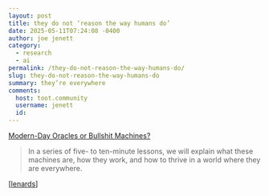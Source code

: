 ```yaml
---
layout: post
title: they do not ‘reason the way humans do’
date: 2025-05-11T07:24:08 -0400
author: joe jenett
category:
  - research
  - ai
permalink: /they-do-not-reason-the-way-humans-do/
slug: they-do-not-reason-the-way-humans-do
summary: they’re everywhere
comments:
  host: toot.community
  username: jenett
  id: 
---
```

<a title="How to thrive in a ChatGPT world" href="https://thebullshitmachines.com/">Modern-Day Oracles or Bullshit Machines?</a>
<blockquote>
<p>
In a series of five- to ten-minute lessons, we will explain what these machines are, how they work, and how to thrive in a world where they are everywhere.
</p>
</blockquote>
[<a title="source" href="https://pinboard.in/u:lenards">lenards</a>]

<a href="https://brid.gy/publish/mastodon"></a>